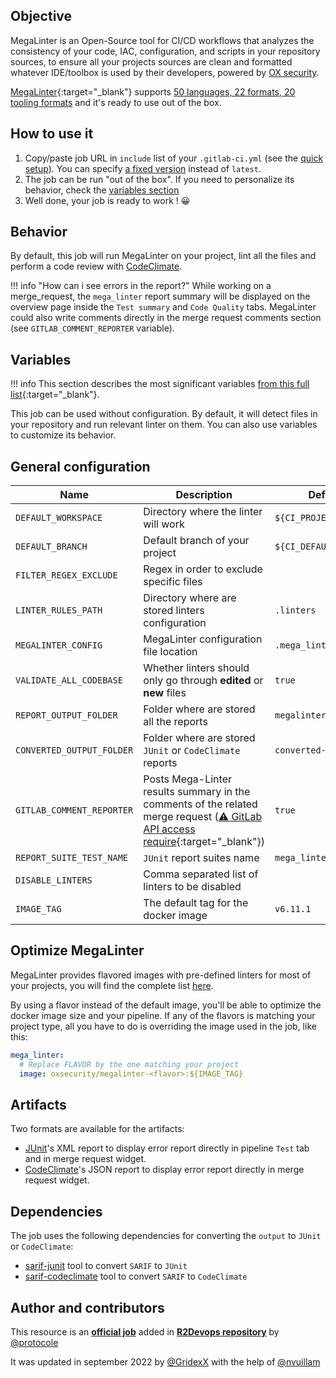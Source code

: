 ## Objective

MegaLinter is an Open-Source tool for CI/CD workflows that analyzes the consistency of your code, IAC, configuration, and scripts in your repository sources, to ensure all your projects sources are clean and formatted whatever IDE/toolbox is used by their developers, powered by [OX security](https://www.ox.security/?ref=r2devops).

[MegaLinter](https://github.com/oxsecurity/megalinter/){:target="_blank"} supports [50 languages, 22 formats, 20 tooling
formats](https://github.com/oxsecurity/megalinter#supported-linters) and it's ready
to use out of the box.

## How to use it

1. Copy/paste job URL in `include` list of your `.gitlab-ci.yml` (see the
   [quick setup](/use-the-hub/#quick-setup)). You can specify [a fixed
   version](#changelog) instead of `latest`.
1. The job can be run "out of the box". If you need to personalize its
   behavior, check the [variables section](#variables)
1. Well done, your job is ready to work ! 😀

## Behavior

By default, this job will run MegaLinter on your project, lint all the files and perform a code review with [CodeClimate](https://codeclimate.com/quality).

!!! info "How can i see errors in the report?" 
   While working on a merge_request, the `mega_linter` report summary will be displayed on the overview page inside the `Test summary` and `Code Quality` tabs.
   MegaLinter could also write comments directly in the merge request comments section (see `GITLAB_COMMENT_REPORTER` variable).
## Variables

!!! info
    This section describes the most significant variables [from this full
    list](https://oxsecurity.github.io/megalinter/latest/configuration/){:target="_blank"}.

This job can be used without configuration. By default, it will detect files in
your repository and run relevant linter on them. You can also use variables to
customize its behavior.

## General configuration

| Name | Description | Default |
| ---- | ----------- | ------- |
| `DEFAULT_WORKSPACE` <img width=100/> | Directory where the linter will work <img width=175/>| `${CI_PROJECT_DIR}` <img width=100/>|
| `DEFAULT_BRANCH`| Default branch of your project | `${CI_DEFAULT_BRANCH}` |
| `FILTER_REGEX_EXCLUDE` | Regex in order to exclude specific files | ` ` |
| `LINTER_RULES_PATH` | Directory where are stored linters configuration | `.linters` |
| `MEGALINTER_CONFIG` | MegaLinter configuration file location | `.mega_linter.yml` |
| `VALIDATE_ALL_CODEBASE` | Whether linters should only go through **edited** or **new** files | `true` |
| `REPORT_OUTPUT_FOLDER` | Folder where are stored all the reports | `megalinter-reports` |
| `CONVERTED_OUTPUT_FOLDER` | Folder where are stored `JUnit` or `CodeClimate` reports | `converted-xml.report` |
|`GITLAB_COMMENT_REPORTER` | Posts Mega-Linter results summary in the comments of the related merge request ([⚠️ GitLab API access require](https://oxsecurity.github.io/megalinter/latest/reporters/GitlabCommentReporter/){:target="_blank"}) | `true` |
| `REPORT_SUITE_TEST_NAME` | `JUnit` report suites name | `mega_linter` |
| `DISABLE_LINTERS` | Comma separated list of linters to be disabled | ` ` |
| `IMAGE_TAG` | The default tag for the docker image | `v6.11.1` |

## Optimize MegaLinter

MegaLinter provides flavored images with pre-defined linters for most of your
projects, you will find the complete list
[here](https://github.com/oxsecurity/megalinter#flavors).

By using a flavor instead of the default image, you'll be able to optimize the
docker image size and your pipeline. If any of the flavors is matching your
project type, all you have to do is overriding the image used in the job, like
this:

```yaml
mega_linter:
  # Replace FLAVOR by the one matching your project
  image: oxsecurity/megalinter-<flavor>:${IMAGE_TAG}
```

## Artifacts

Two formats are available for the artifacts:
- [JUnit](https://junit.org/junit5/)'s XML report to display error report directly in pipeline `Test` tab and in
merge request widget.
- [CodeClimate](https://codeclimate.com/quality)'s JSON report to display error report directly in merge request widget.

## Dependencies
The job uses the following dependencies for converting the `output` to `JUnit` or `CodeClimate`:
- [sarif-junit](https://www.npmjs.com/package/sarif-junit) tool to convert `SARIF` to `JUnit`
- [sarif-codeclimate](https://www.npmjs.com/package/sarif-codeclimate) tool to convert `SARIF` to `CodeClimate`

## Author and contributors
This resource is an **[official job](https://docs.r2devops.io/faq-labels/)** added in [**R2Devops repository**](https://gitlab.com/r2devops/hub) by [@protocole](https://gitlab.com/Protocole)

It was updated in september 2022 by [@GridexX](https://gitlab.com/GridexX) with the help of [@nvuillam](https://github.com/nvuillam)